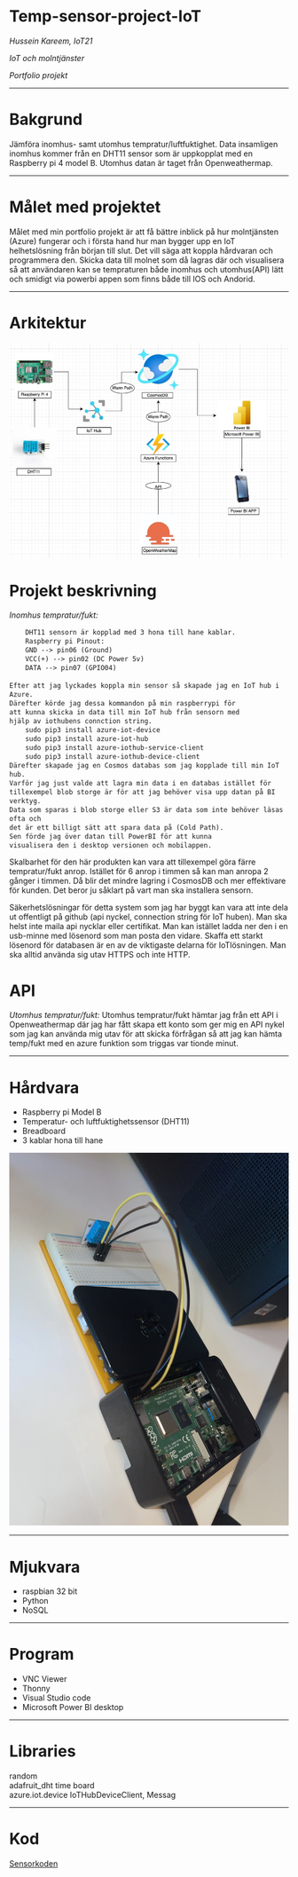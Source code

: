 # **Temp-sensor-project-IoT**
_Hussein Kareem, IoT21_

_IoT och molntjänster_

_Portfolio projekt_

---

# Bakgrund
Jämföra inomhus- samt utomhus tempratur/luftfuktighet. Data insamligen inomhus kommer från en DHT11 sensor som är uppkopplat med en Raspberry pi 4 model B. Utomhus datan  är taget från Openweathermap.

---

# Målet med projektet
Målet med min portfolio projekt är att få bättre inblick på hur molntjänsten (Azure) fungerar och i första hand hur man bygger upp en IoT helhetslösning från början till slut. Det vill säga att koppla hårdvaran och programmera den. Skicka data till molnet som då lagras där och visualisera så att användaren kan se tempraturen både inomhus och utomhus(API) lätt och smidigt via powerbi appen som finns både till IOS och Andorid.    

---


# Arkitektur
<img src="/img/project.jpg">

# Projekt beskrivning
_Inomhus tempratur/fukt:_

        DHT11 sensorn är kopplad med 3 hona till hane kablar. 
        Raspberry pi Pinout:
        GND --> pin06 (Ground)
        VCC(+) --> pin02 (DC Power 5v)
        DATA --> pin07 (GPIO04)
    
    Efter att jag lyckades koppla min sensor så skapade jag en IoT hub i Azure.
    Därefter körde jag dessa kommandon på min raspberrypi för
    att kunna skicka in data till min IoT hub från sensorn med 
    hjälp av iothubens connction string.    
        sudo pip3 install azure-iot-device  
        sudo pip3 install azure-iot-hub  
        sudo pip3 install azure-iothub-service-client  
        sudo pip3 install azure-iothub-device-client  
    Därefter skapade jag en Cosmos databas som jag kopplade till min IoT hub. 
    Varför jag just valde att lagra min data i en databas istället för
    tillexempel blob storge är för att jag behöver visa upp datan på BI verktyg. 
    Data som sparas i blob storge eller S3 är data som inte behöver läsas ofta och 
    det är ett billigt sätt att spara data på (Cold Path).  
    Sen förde jag över datan till PowerBI för att kunna
    visualisera den i desktop versionen och mobilappen. 

Skalbarhet för den här produkten kan vara att tillexempel göra färre tempratur/fukt anrop. Istället för 6 anrop i timmen så kan man anropa 2 gånger i timmen. Då blir det mindre lagring i CosmosDB och mer effektivare för kunden. Det beror ju såklart på vart man ska installera sensorn. 

Säkerhetslösningar för detta system som jag har byggt kan vara att inte dela ut offentligt på github (api nyckel, connection string för IoT huben). Man ska helst inte maila api nycklar eller certifikat. Man kan istället ladda ner den i en usb-minne med lösenord som man posta den vidare. Skaffa ett starkt lösenord för databasen är en av de viktigaste delarna för IoTlösningen. Man ska alltid använda sig utav HTTPS och inte HTTP. 

# API
_Utomhus tempratur/fukt:_
Utomhus tempratur/fukt hämtar jag från ett API i Openweathermap där jag har fått skapa ett konto som ger mig en API nykel som jag kan använda mig utav för att skicka förfrågan så att jag kan hämta temp/fukt med en azure funktion som triggas var tionde minut.




---


# Hårdvara
* Raspberry pi Model B 
* Temperatur- och luftfuktighetssensor (DHT11)
* Breadboard
* 3 kablar hona till hane 

<img src="/img/IMG_8704.jpg">


---


# Mjukvara 
* raspbian 32 bit 
* Python 
* NoSQL

---

# Program 
* VNC Viewer
* Thonny 
* Visual Studio code
* Microsoft Power BI desktop

---

# Libraries
random  
adafruit_dht 
time 
board   
azure.iot.device 
IoTHubDeviceClient, Messag


---

# Kod
[Sensorkoden](https://github.com/husseinkareem/Temp-sensor-project-IoT/blob/main/main.py)